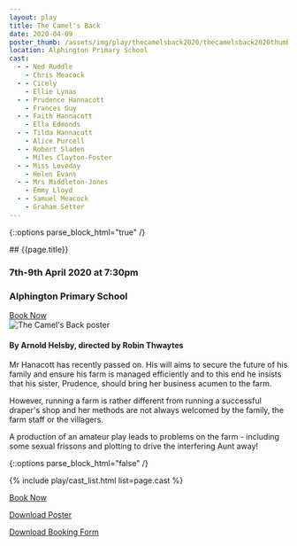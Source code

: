 ```yaml
---
layout: play
title: The Camel's Back
date: 2020-04-09
poster_thumb: /assets/img/play/thecamelsback2020/thecamelsback2020thumb.jpg
location: Alphington Primary School
cast:
  - - Ned Ruddle
    - Chris Meacock
  - - Cicely
    - Ellie Lynas
  - - Prudence Hannacott
    - Frances Guy
  - - Faith Hannacott
    - Ella Edmonds
  - - Tilda Hannacott
    - Alice Purcell
  - - Robert Sladen
    - Miles Clayton-Foster
  - - Miss Loveday
    - Helen Evans
  - - Mrs Middleton-Jones
    - Emmy Lloyd
  - - Samuel Meacock
    - Graham Setter
---
```


{::options parse_block_html="true" /}

<div class="jumbotron">
## {{page.title}}
<h3> <i class="far fa-calendar-alt"></i> 7th-9th April 2020 at 7:30pm</h3>
<h3> <i class="fas fa-map-marker-alt"></i> Alphington Primary School </h3>
<a class="btn btn-primary" href="{{ site.social_links.ticketsource }}" role="button">Book Now</a>
</div>


<div class="row text-center">
<div class="col-1">
</div>
<div class="col-10">
<img class="img-fluid" src="{{ "/assets/img/play/thecamelsback2020/thecamelsback2020poster.jpg" | relative_url }}" alt="The Camel's Back poster" />
</div>
<div class="col-1">
</div>
</div>

#### By Arnold Helsby, directed by Robin Thwaytes

Mr Hanacott has recently passed on. His will aims to secure the future of his family and ensure his farm is managed efficiently and to this end he insists that his sister, Prudence, should bring her business acumen to the farm.

However, running a farm is rather different from running a successful draper's shop and her methods are not always welcomed by the family, the farm staff or the villagers.

A production of an amateur play leads to problems on the farm - including some sexual frissons and plotting to drive the interfering Aunt away!

{::options parse_block_html="false" /}

{% include play/cast_list.html list=page.cast %}

<p class="text-center"><a class="btn btn-primary" href="{{ site.social_links.ticketsource }}" role="button">Book Now</a></p>
<p class="text-center"><a href="{{ "/assets/img/play/thecamelsback2020/thecamelsback2020poster.jpg" | relative_url}}" role="button">Download Poster</a></p>
<p class="text-center"><a href="{{ "/assets/img/play/thecamelsback2020/thecamelsback2020bookingform.pdf" | relative_url }}" role="button">Download Booking Form</a></p>
